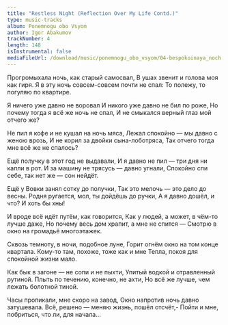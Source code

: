 ```yaml
---
title: "Restless Night (Reflection Over My Life Contd.)"
type: music-tracks
album: Ponemnogu obo Vsyom
author: Igor Abakumov
trackNumber: 4
length: 148
isInstrumental: false
mediaFileUrl: /download/music/ponemnogu_obo_vsyom/04-bespokoinaya_noch.mp3
---
```


Прогромыхала ночь, как старый самосвал,
В ушах звенит и голова моя как гиря.
Я в эту ночь совсем-совсем почти не спал:
То полежу, то погуляю по квартире.

Я ничего уже давно не воровал
И никого уже давно не бил по роже,
Но почему тогда я всё же ночь не спал,
И не смыкался верный глаз мой отчего же?

Не пил я кофе и не кушал на ночь мяса,
Лежал спокойно — мы давно с женою врозь,
И не корил за двойки сына-лоботряса,
Так отчего тогда мне всё же не спалось?

Ещё получку в этот год не выдавали,
И я давно не пил — три дня ни капли в рот.
И за машину не трясусь — давно угнали,
Спокойно спи себе, так нет же — сон нейдёт.

Ещё у Вовки занял сотку до получки,
Так это мелочь — это дело до весны.
Родня ругается, мол, ты дойдёшь до ручки,
А я давно дошёл, и что? И хоть бы хны!

И вроде всё идёт путём, как говорится,
Как у людей, а может, в чём-то лучше даже,
Но почему весь дом храпит, а мне не спится —
Смотрю в окно на громадьё многоэтажек.

Сквозь темноту, в ночи, подобное луне,
Горит огнём окно на том конце квартала.
Кому-то там, похоже, тоже как и мне
Тепла, покоя для спокойной жизни мало.

Как бык в загоне — не сопи и не пыхти,
Упитый водкой и отравленный рутиной.
Плыть по течению, конечно, не ахти,
Но всё же лучше, чем лежать болотной тиной.

Часы пропикали, мне скоро на завод,
Окно напротив ночь давно затушевала.
Всё, решено — меняю жизнь, пошёл отсчёт,-
Пойти и мне, побриться, что ли, для начала…
